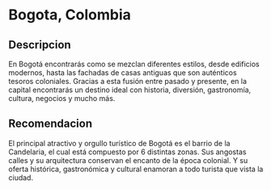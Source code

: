 # Bogota, Colombia

## Descripcion
En Bogotá encontrarás como se mezclan diferentes estilos, desde edificios modernos, hasta las fachadas de casas antiguas que son auténticos tesoros coloniales. Gracias a esta fusión entre pasado y presente, en la capital encontrarás un destino ideal con historia, diversión, gastronomía, cultura, negocios y mucho más.

## Recomendacion
El principal atractivo y orgullo turístico de Bogotá es el barrio de la Candelaria, el cual está compuesto por 6 distintas zonas. Sus angostas calles y su arquitectura conservan el encanto de la época colonial. Y su oferta histórica, gastronómica y cultural enamoran a todo turista que vista la ciudad.